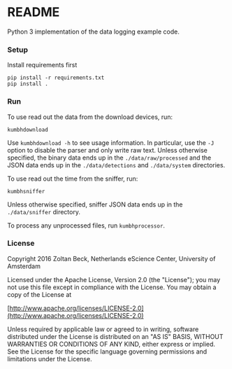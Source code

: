 # README #

Python 3 implementation of the data logging example code.

### Setup ###

Install requirements first

```shell
pip install -r requirements.txt
pip install .
```

### Run ###

To use read out the data from the download devices, run:

```shell
kumbhdownload
```
Use `kumbhdownload -h` to see usage information. In particular, use the `-J` option to disable the parser and only write raw text.
Unless otherwise specified, the binary data ends up in the `./data/raw/processed` and the JSON data ends up in the `./data/detections` and `./data/system` directories.

To use read out the time from the sniffer, run:

```shell
kumbhsniffer
```
Unless otherwise specified, sniffer JSON data ends up in the `./data/sniffer` directory.

To process any unprocessed files, run `kumbhprocessor`.

### License ###

Copyright 2016 Zoltan Beck, Netherlands eScience Center, University of Amsterdam

Licensed under the Apache License, Version 2.0 (the "License");
you may not use this file except in compliance with the License.
You may obtain a copy of the License at

[http://www.apache.org/licenses/LICENSE-2.0](http://www.apache.org/licenses/LICENSE-2.0)

Unless required by applicable law or agreed to in writing, software
distributed under the License is distributed on an "AS IS" BASIS,
WITHOUT WARRANTIES OR CONDITIONS OF ANY KIND, either express or implied.
See the License for the specific language governing permissions and
limitations under the License.
